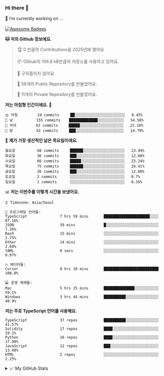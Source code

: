 ### Hi there 👋 
🔭 I’m currently working on ... </br></br>
[![Awesome Badges](https://img.shields.io/badge/Introduce-EN-green.svg)](https://github.com/tlatkdgus1/tlatkdgus1/blob/main/README.md.en)

<!--START_SECTION:waka-->
**🐱 저의 Github 정보에요.** 

> 🏆 0 만큼의 Contributions을 2025년에 했어요
 > 
> 📦 Github의 106.8 kB만큼의 저장소를 사용하고 있어요. 
 > 
> 🚫 구직중이지 않아요.
 > 
> 📜 58개의 Public Repository를 만들었어요. 
 > 
> 🔑 11개의 Private Repository를 만들었어요.  

**저는 아침형 인간이에요. 🐤** 

```text
🌞 아침         24 commits     ██░░░░░░░░░░░░░░░░░░░░░░░   8.45% 
🌆 낮　         155 commits    █████████████░░░░░░░░░░░░   54.58% 
🌃 저녁         63 commits     █████░░░░░░░░░░░░░░░░░░░░   22.18% 
🌙 밤　         42 commits     ███░░░░░░░░░░░░░░░░░░░░░░   14.79%

```
📅 **제가 가장 생산적인 날은 목요일이에요.** 

```text
월요일          68 commits     ██████░░░░░░░░░░░░░░░░░░░   23.94% 
화요일          36 commits     ███░░░░░░░░░░░░░░░░░░░░░░   12.68% 
수요일          66 commits     █████░░░░░░░░░░░░░░░░░░░░   23.24% 
목요일          75 commits     ██████░░░░░░░░░░░░░░░░░░░   26.41% 
금요일          36 commits     ███░░░░░░░░░░░░░░░░░░░░░░   12.68% 
토요일          2 commits      ░░░░░░░░░░░░░░░░░░░░░░░░░   0.7% 
일요일          1 commits      ░░░░░░░░░░░░░░░░░░░░░░░░░   0.35%

```


📊 **저는 이번주를 이렇게 시간을 보냈어요.** 

```text
⌚︎ Timezone: Asia/Seoul

💬 프로그래밍 언어들: 
TypeScript               7 hrs 59 mins       █████████████████████░░░░   87.16% 
JSON                     39 mins             █░░░░░░░░░░░░░░░░░░░░░░░░   7.26% 
Bash                     15 mins             ░░░░░░░░░░░░░░░░░░░░░░░░░   2.75% 
Other                    14 mins             ░░░░░░░░░░░░░░░░░░░░░░░░░   2.68% 
YAML                     0 secs              ░░░░░░░░░░░░░░░░░░░░░░░░░   0.07%

🔥 에디터들: 
Cursor                   9 hrs 10 mins       █████████████████████████   100.0%

💻 운영 체제들: 
Mac                      5 hrs 25 mins       ██████████████░░░░░░░░░░░   59.1% 
Windows                  3 hrs 44 mins       ██████████░░░░░░░░░░░░░░░   40.9%

```

**저는 주로 TypeScript 언어를 사용해요.** 

```text
TypeScript               37 repos            ██████████░░░░░░░░░░░░░░░   41.57% 
Solidity                 17 repos            ████░░░░░░░░░░░░░░░░░░░░░   19.1% 
Python                   16 repos            ████░░░░░░░░░░░░░░░░░░░░░   17.98% 
JavaScript               12 repos            ███░░░░░░░░░░░░░░░░░░░░░░   13.48% 
HTML                     2 repos             ░░░░░░░░░░░░░░░░░░░░░░░░░   2.25%

```



<!--END_SECTION:waka-->

<details>
<summary>📈 My GitHub Stats</summary>
<p align="center"> <img src="https://github-readme-stats.vercel.app/api?username=tlatkdgus1&show_icons=true" alt="tlatkdgus1" />
</details>
